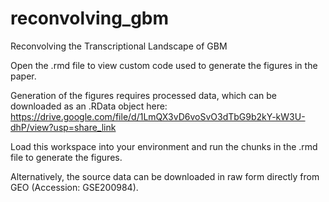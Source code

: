 # reconvolving_gbm
Reconvolving the Transcriptional Landscape of GBM

Open the .rmd file to view custom code used to generate the figures in the paper. 


Generation of the figures requires processed data, which can be downloaded as an .RData object here:
https://drive.google.com/file/d/1LmQX3vD6voSvO3dTbG9b2kY-kW3U-dhP/view?usp=share_link

Load this workspace into your environment and run the chunks in the .rmd file to generate the figures.



Alternatively, the source data can be downloaded in raw form directly from GEO (Accession: GSE200984). 


